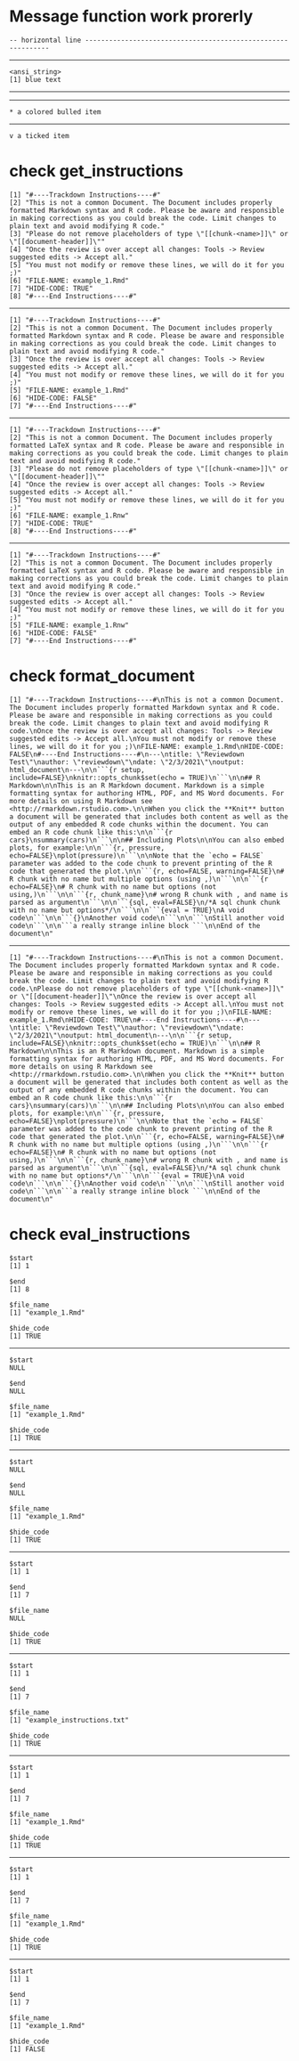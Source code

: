 # Message function work prorerly

    -- horizontal line -------------------------------------------------------------
     

---

    <ansi_string>
    [1] blue text

---

    

---

    * a colored bulled item

---

    v a ticked item

# check get_instructions

    [1] "#----Trackdown Instructions----#"                                                                                                                                                                                                              
    [2] "This is not a common Document. The Document includes properly formatted Markdown syntax and R code. Please be aware and responsible in making corrections as you could break the code. Limit changes to plain text and avoid modifying R code."
    [3] "Please do not remove placeholders of type \"[[chunk-<name>]]\" or \"[[document-header]]\""                                                                                                                                                     
    [4] "Once the review is over accept all changes: Tools -> Review suggested edits -> Accept all."                                                                                                                                                    
    [5] "You must not modify or remove these lines, we will do it for you ;)"                                                                                                                                                                           
    [6] "FILE-NAME: example_1.Rmd"                                                                                                                                                                                                                      
    [7] "HIDE-CODE: TRUE"                                                                                                                                                                                                                               
    [8] "#----End Instructions----#"                                                                                                                                                                                                                    

---

    [1] "#----Trackdown Instructions----#"                                                                                                                                                                                                              
    [2] "This is not a common Document. The Document includes properly formatted Markdown syntax and R code. Please be aware and responsible in making corrections as you could break the code. Limit changes to plain text and avoid modifying R code."
    [3] "Once the review is over accept all changes: Tools -> Review suggested edits -> Accept all."                                                                                                                                                    
    [4] "You must not modify or remove these lines, we will do it for you ;)"                                                                                                                                                                           
    [5] "FILE-NAME: example_1.Rmd"                                                                                                                                                                                                                      
    [6] "HIDE-CODE: FALSE"                                                                                                                                                                                                                              
    [7] "#----End Instructions----#"                                                                                                                                                                                                                    

---

    [1] "#----Trackdown Instructions----#"                                                                                                                                                                                                           
    [2] "This is not a common Document. The Document includes properly formatted LaTeX syntax and R code. Please be aware and responsible in making corrections as you could break the code. Limit changes to plain text and avoid modifying R code."
    [3] "Please do not remove placeholders of type \"[[chunk-<name>]]\" or \"[[document-header]]\""                                                                                                                                                  
    [4] "Once the review is over accept all changes: Tools -> Review suggested edits -> Accept all."                                                                                                                                                 
    [5] "You must not modify or remove these lines, we will do it for you ;)"                                                                                                                                                                        
    [6] "FILE-NAME: example_1.Rnw"                                                                                                                                                                                                                   
    [7] "HIDE-CODE: TRUE"                                                                                                                                                                                                                            
    [8] "#----End Instructions----#"                                                                                                                                                                                                                 

---

    [1] "#----Trackdown Instructions----#"                                                                                                                                                                                                           
    [2] "This is not a common Document. The Document includes properly formatted LaTeX syntax and R code. Please be aware and responsible in making corrections as you could break the code. Limit changes to plain text and avoid modifying R code."
    [3] "Once the review is over accept all changes: Tools -> Review suggested edits -> Accept all."                                                                                                                                                 
    [4] "You must not modify or remove these lines, we will do it for you ;)"                                                                                                                                                                        
    [5] "FILE-NAME: example_1.Rnw"                                                                                                                                                                                                                   
    [6] "HIDE-CODE: FALSE"                                                                                                                                                                                                                           
    [7] "#----End Instructions----#"                                                                                                                                                                                                                 

# check format_document

    [1] "#----Trackdown Instructions----#\nThis is not a common Document. The Document includes properly formatted Markdown syntax and R code. Please be aware and responsible in making corrections as you could break the code. Limit changes to plain text and avoid modifying R code.\nOnce the review is over accept all changes: Tools -> Review suggested edits -> Accept all.\nYou must not modify or remove these lines, we will do it for you ;)\nFILE-NAME: example_1.Rmd\nHIDE-CODE: FALSE\n#----End Instructions----#\n---\ntitle: \"Reviewdown Test\"\nauthor: \"reviewdown\"\ndate: \"2/3/2021\"\noutput: html_document\n---\n\n```{r setup, include=FALSE}\nknitr::opts_chunk$set(echo = TRUE)\n```\n\n## R Markdown\n\nThis is an R Markdown document. Markdown is a simple formatting syntax for authoring HTML, PDF, and MS Word documents. For more details on using R Markdown see <http://rmarkdown.rstudio.com>.\n\nWhen you click the **Knit** button a document will be generated that includes both content as well as the output of any embedded R code chunks within the document. You can embed an R code chunk like this:\n\n```{r cars}\nsummary(cars)\n```\n\n## Including Plots\n\nYou can also embed plots, for example:\n\n```{r, pressure, echo=FALSE}\nplot(pressure)\n```\n\nNote that the `echo = FALSE` parameter was added to the code chunk to prevent printing of the R code that generated the plot.\n\n```{r, echo=FALSE, warning=FALSE}\n# R chunk with no name but multiple options (using ,)\n```\n\n```{r echo=FALSE}\n# R chunk with no name but options (not using,)\n```\n\n```{r, chunk_name}\n# wrong R chunk with , and name is parsed as argument\n```\n\n```{sql, eval=FALSE}\n/*A sql chunk chunk with no name but options*/\n```\n\n```{eval = TRUE}\nA void code\n```\n\n```{}\nAnother void code\n```\n\n```\nStill another void code\n```\n\n```a really strange inline block ```\n\nEnd of the document\n"

---

    [1] "#----Trackdown Instructions----#\nThis is not a common Document. The Document includes properly formatted Markdown syntax and R code. Please be aware and responsible in making corrections as you could break the code. Limit changes to plain text and avoid modifying R code.\nPlease do not remove placeholders of type \"[[chunk-<name>]]\" or \"[[document-header]]\"\nOnce the review is over accept all changes: Tools -> Review suggested edits -> Accept all.\nYou must not modify or remove these lines, we will do it for you ;)\nFILE-NAME: example_1.Rmd\nHIDE-CODE: TRUE\n#----End Instructions----#\n---\ntitle: \"Reviewdown Test\"\nauthor: \"reviewdown\"\ndate: \"2/3/2021\"\noutput: html_document\n---\n\n```{r setup, include=FALSE}\nknitr::opts_chunk$set(echo = TRUE)\n```\n\n## R Markdown\n\nThis is an R Markdown document. Markdown is a simple formatting syntax for authoring HTML, PDF, and MS Word documents. For more details on using R Markdown see <http://rmarkdown.rstudio.com>.\n\nWhen you click the **Knit** button a document will be generated that includes both content as well as the output of any embedded R code chunks within the document. You can embed an R code chunk like this:\n\n```{r cars}\nsummary(cars)\n```\n\n## Including Plots\n\nYou can also embed plots, for example:\n\n```{r, pressure, echo=FALSE}\nplot(pressure)\n```\n\nNote that the `echo = FALSE` parameter was added to the code chunk to prevent printing of the R code that generated the plot.\n\n```{r, echo=FALSE, warning=FALSE}\n# R chunk with no name but multiple options (using ,)\n```\n\n```{r echo=FALSE}\n# R chunk with no name but options (not using,)\n```\n\n```{r, chunk_name}\n# wrong R chunk with , and name is parsed as argument\n```\n\n```{sql, eval=FALSE}\n/*A sql chunk chunk with no name but options*/\n```\n\n```{eval = TRUE}\nA void code\n```\n\n```{}\nAnother void code\n```\n\n```\nStill another void code\n```\n\n```a really strange inline block ```\n\nEnd of the document\n"

# check eval_instructions

    $start
    [1] 1
    
    $end
    [1] 8
    
    $file_name
    [1] "example_1.Rmd"
    
    $hide_code
    [1] TRUE
    

---

    $start
    NULL
    
    $end
    NULL
    
    $file_name
    [1] "example_1.Rmd"
    
    $hide_code
    [1] TRUE
    

---

    $start
    NULL
    
    $end
    NULL
    
    $file_name
    [1] "example_1.Rmd"
    
    $hide_code
    [1] TRUE
    

---

    $start
    [1] 1
    
    $end
    [1] 7
    
    $file_name
    NULL
    
    $hide_code
    [1] TRUE
    

---

    $start
    [1] 1
    
    $end
    [1] 7
    
    $file_name
    [1] "example_instructions.txt"
    
    $hide_code
    [1] TRUE
    

---

    $start
    [1] 1
    
    $end
    [1] 7
    
    $file_name
    [1] "example_1.Rmd"
    
    $hide_code
    [1] TRUE
    

---

    $start
    [1] 1
    
    $end
    [1] 7
    
    $file_name
    [1] "example_1.Rmd"
    
    $hide_code
    [1] TRUE
    

---

    $start
    [1] 1
    
    $end
    [1] 7
    
    $file_name
    [1] "example_1.Rmd"
    
    $hide_code
    [1] FALSE
    

